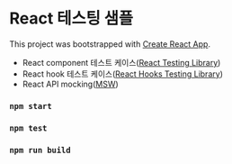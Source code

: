 # React 테스팅 샘플

This project was bootstrapped with [Create React App](https://github.com/facebook/create-react-app).

- React component 테스트 케이스([React Testing Library](https://testing-library.com/))
- React hook 테스트 케이스([React Hooks Testing Library](https://react-hooks-testing-library.com/))
- React API mocking([MSW](https://mswjs.io/))

### `npm start`

### `npm test`

### `npm run build`
